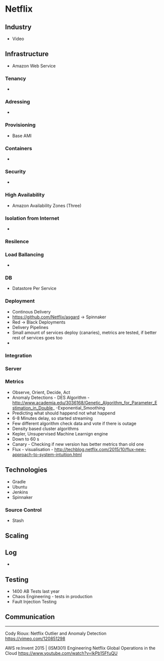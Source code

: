 # Netflix

## Industry
* Video

## Infrastructure
* Amazon Web Service

### Tenancy
*  

### Adressing
* 

### Provisioning
* Base AMI

### Containers
* 

### Security 
* 

### High Availability
* Amazon Availability Zones (Three)

### Isolation from Internet
*  

### Resilence


### Load Ballancing
* 

### DB 
* Datastore Per Service

### Deployment
* Continous Delivery
* https://github.com/Netflix/asgard -> Spinnaker
* Red -> Black Deployments
* Delivery Pipelines
* Small amount of services deploy (canaries), metrics are tested, if better rest of services goes too
* 

### Integration

### Server

### Metrics 
* Observe, Orient, Decide, Act
* Anomaly Detections - DES Algorithm - http://www.academia.edu/3036168/Genetic_Algorithm_for_Parameter_Estimation_in_Double_ -Exponential_Smoothing
* Predicting what should happend not what happend
* 6-8 Minutes delay, so started streaming
* Few different algorithm check data and vote if there is outage 
* Density based cluster algorithms 
* Kepler, Unsupervised Machine Learnign engine
* Down to 60 s
* Canary - Checking if new version has better metrics than old one
* Flux - visualisation - http://techblog.netflix.com/2015/10/flux-new-approach-to-system-intuition.html

## Technologies
* Gradle
* Ubuntu
* Jenkins
* Spinnaker

### Source Control
* Stash

## Scaling

## Log
* 

## Testing 
* 1400 AB Tests last year
* Chaos Engineering - tests in production
* Fault Injection Testing

## Communication


---------------
Cody Rioux: Netflix Outlier and Anomaly Detection
https://vimeo.com/120851298

AWS re:Invent 2015 | (ISM301) Engineering Netflix Global Operations in the Cloud
https://www.youtube.com/watch?v=IkPb15FfuQU